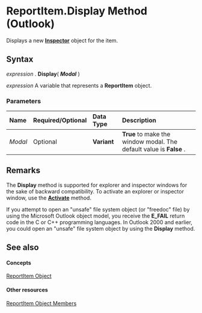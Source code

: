 
# ReportItem.Display Method (Outlook)

Displays a new  **[Inspector](d7384756-669c-0549-1032-c3b864187994.md)** object for the item.


## Syntax

 _expression_ . **Display**( **_Modal_** )

 _expression_ A variable that represents a **ReportItem** object.


### Parameters



|**Name**|**Required/Optional**|**Data Type**|**Description**|
|:-----|:-----|:-----|:-----|
| _Modal_|Optional| **Variant**| **True** to make the window modal. The default value is **False** .|

## Remarks

The  **Display** method is supported for explorer and inspector windows for the sake of backward compatibility. To activate an explorer or inspector window, use the **[Activate](d7784df0-b595-6f5a-2195-27ad021db6de.md)** method.

If you attempt to open an "unsafe" file system object (or "freedoc" file) by using the Microsoft Outlook object model, you receive the  **E_FAIL** return code in the C or C++ programming languages. In Outlook 2000 and earlier, you could open an "unsafe" file system object by using the **Display** method.


## See also


#### Concepts


[ReportItem Object](16ebe336-72e0-42f6-99d3-edecc3ea284d.md)
#### Other resources


[ReportItem Object Members](5a5662dd-e969-bbd5-129b-44609ba1cf9f.md)
